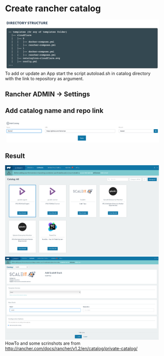 # Create rancher catalog
![folder_strukture](images/folder_strukture.png)
To add or update an App start the script autoload.sh in catalog directory with
the link to repository as argument.
## Rancher ADMIN -> Settings
## Add catalog name and repo link
![settings](images/settings.png)
## Result
![result](images/result.png)
![result1](images/result1.png)
HowTo and some scrinshots are from http://rancher.com/docs/rancher/v1.2/en/catalog/private-catalog/
